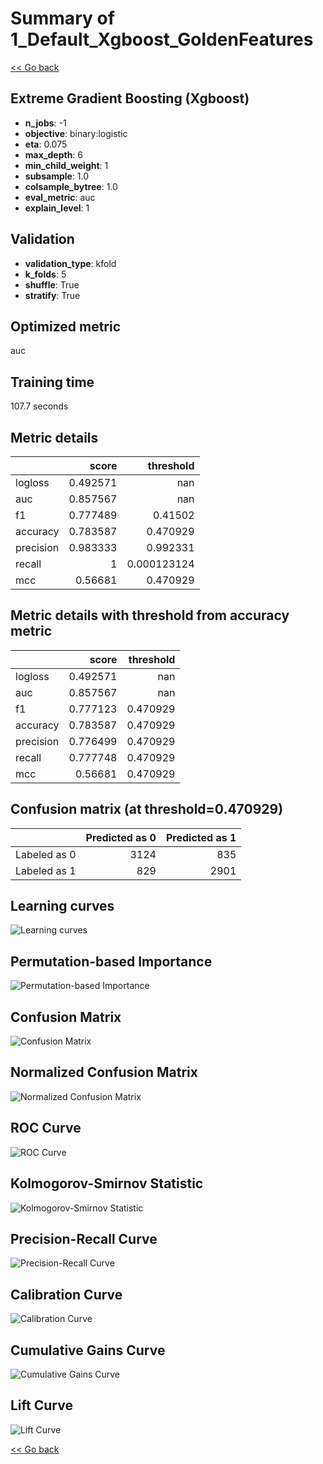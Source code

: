 # Summary of 1_Default_Xgboost_GoldenFeatures

[<< Go back](../README.md)


## Extreme Gradient Boosting (Xgboost)
- **n_jobs**: -1
- **objective**: binary:logistic
- **eta**: 0.075
- **max_depth**: 6
- **min_child_weight**: 1
- **subsample**: 1.0
- **colsample_bytree**: 1.0
- **eval_metric**: auc
- **explain_level**: 1

## Validation
 - **validation_type**: kfold
 - **k_folds**: 5
 - **shuffle**: True
 - **stratify**: True

## Optimized metric
auc

## Training time

107.7 seconds

## Metric details
|           |    score |     threshold |
|:----------|---------:|--------------:|
| logloss   | 0.492571 | nan           |
| auc       | 0.857567 | nan           |
| f1        | 0.777489 |   0.41502     |
| accuracy  | 0.783587 |   0.470929    |
| precision | 0.983333 |   0.992331    |
| recall    | 1        |   0.000123124 |
| mcc       | 0.56681  |   0.470929    |


## Metric details with threshold from accuracy metric
|           |    score |   threshold |
|:----------|---------:|------------:|
| logloss   | 0.492571 |  nan        |
| auc       | 0.857567 |  nan        |
| f1        | 0.777123 |    0.470929 |
| accuracy  | 0.783587 |    0.470929 |
| precision | 0.776499 |    0.470929 |
| recall    | 0.777748 |    0.470929 |
| mcc       | 0.56681  |    0.470929 |


## Confusion matrix (at threshold=0.470929)
|              |   Predicted as 0 |   Predicted as 1 |
|:-------------|-----------------:|-----------------:|
| Labeled as 0 |             3124 |              835 |
| Labeled as 1 |              829 |             2901 |

## Learning curves
![Learning curves](learning_curves.png)

## Permutation-based Importance
![Permutation-based Importance](permutation_importance.png)
## Confusion Matrix

![Confusion Matrix](confusion_matrix.png)


## Normalized Confusion Matrix

![Normalized Confusion Matrix](confusion_matrix_normalized.png)


## ROC Curve

![ROC Curve](roc_curve.png)


## Kolmogorov-Smirnov Statistic

![Kolmogorov-Smirnov Statistic](ks_statistic.png)


## Precision-Recall Curve

![Precision-Recall Curve](precision_recall_curve.png)


## Calibration Curve

![Calibration Curve](calibration_curve_curve.png)


## Cumulative Gains Curve

![Cumulative Gains Curve](cumulative_gains_curve.png)


## Lift Curve

![Lift Curve](lift_curve.png)



[<< Go back](../README.md)

